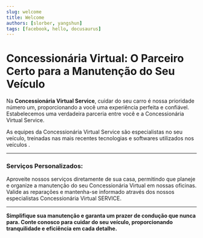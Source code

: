 ```yaml
---
slug: welcome
title: Welcome
authors: [slorber, yangshun]
tags: [facebook, hello, docusaurus]
---
```


# Concessionária Virtual: O Parceiro Certo para a Manutenção do Seu Veículo

Na **Concessionária Virtual Service**, cuidar do seu carro é nossa prioridade número um, proporcionando a você uma experiência perfeita e confiável. Estabelecemos uma verdadeira parceria entre você e a Concessionária Virtual Service.

As equipes da Concessionária Virtual Service são especialistas no seu veículo, treinadas nas mais recentes tecnologias e softwares utilizados nos veículos .

---

### **Serviços Personalizados:**

Aproveite nossos serviços diretamente de sua casa, permitindo que planeje e organize a manutenção do seu Concessionária Virtual em nossas oficinas. Valide as reparações e mantenha-se informado através dos nossos especialistas Concessionária Virtual SERVICE.

---

**Simplifique sua manutenção e garanta um prazer de condução que nunca para. Conte conosco para cuidar do seu veículo, proporcionando tranquilidade e eficiência em cada detalhe.**

